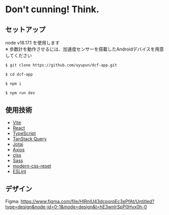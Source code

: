 # Don't cunning! Think.

## セットアップ

node v18.17.1 を使用します  
※ 歩数計を動作させるには、加速度センサーを搭載したAndroidデバイスを用意してください

```bash
$ git clone https://github.com/uyupun/dcf-app.git

$ cd dcf-app

$ npm i

$ npm run dev
```

## 使用技術

- [Vite](https://vitejs.dev/)
- [React](https://react.dev/)
- [TypeScript](https://www.typescriptlang.org/)
- [TanStack Query](https://tanstack.com/query/latest)
- [Jotai](https://jotai.org/)
- [Axios](https://axios-http.com/)
- [clsx](https://github.com/lukeed/clsx)
- [Sass](https://sass-lang.com/)
- [modern-css-reset](https://github.com/Andy-set-studio/modern-css-reset)
- [ESLint](https://eslint.org/)

## デザイン

Figma: https://www.figma.com/file/HIRnIU43dcporqEc3ePfAt/Untitled?type=design&node-id=0-1&mode=design&t=hE3wnIrSpP0Hyx0h-0
